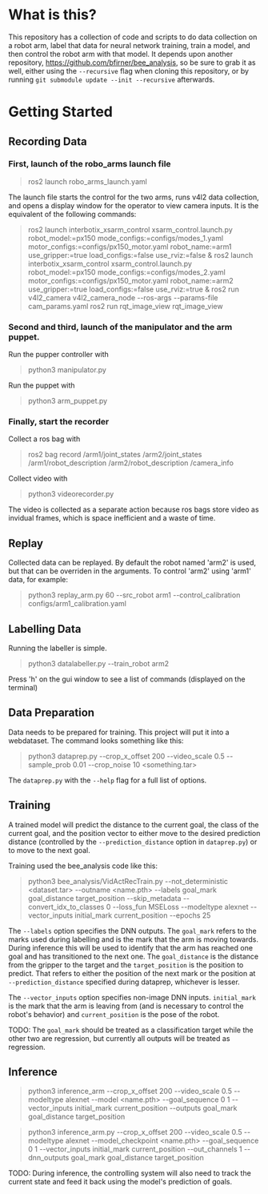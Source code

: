 # What is this?

This repository has a collection of code and scripts to do data collection on a robot arm, label
that data for neural network training, train a model, and then control the robot arm with that
model. It depends upon another repository, <https://github.com/bfirner/bee_analysis>, so be sure to
grab it as well, either using the `--recursive` flag when cloning this repository, or by running
`git submodule update --init --recursive` afterwards.


# Getting Started

## Recording Data

### First, launch of the robo_arms launch file
> ros2 launch robo_arms_launch.yaml

The launch file starts the control for the two arms, runs v4l2 data collection, and opens a
display window for the operator to view camera inputs. It is the equivalent of the following
commands:
> ros2 launch interbotix_xsarm_control xsarm_control.launch.py robot_model:=px150 mode_configs:=configs/modes_1.yaml motor_configs:=configs/px150_motor.yaml robot_name:=arm1 use_gripper:=true load_configs:=false use_rviz:=false &
> ros2 launch interbotix_xsarm_control xsarm_control.launch.py robot_model:=px150 mode_configs:=configs/modes_2.yaml motor_configs:=configs/px150_motor.yaml robot_name:=arm2 use_gripper:=true load_configs:=false use_rviz:=true &
> ros2 run v4l2_camera v4l2_camera_node --ros-args --params-file cam_params.yaml
> ros2 run rqt_image_view rqt_image_view

### Second and third, launch of the manipulator and the arm puppet.

Run the pupper controller with 
> python3 manipulator.py

Run the puppet with
> python3 arm_puppet.py

### Finally, start the recorder

Collect a ros bag with
> ros2 bag record /arm1/joint_states /arm2/joint_states /arm1/robot_description /arm2/robot_description /camera_info

Collect video with
> python3 videorecorder.py

The video is collected as a separate action because ros bags store video as invidual frames, which
is space inefficient and a waste of time.

## Replay

Collected data can be replayed. By default the robot named 'arm2' is used, but that can be
overriden in the arguments. To control 'arm2' using 'arm1' data, for example:
> python3 replay_arm.py <rosbag> 60 --src_robot arm1 --control_calibration configs/arm1_calibration.yaml

## Labelling Data

Running the labeller is simple.
> python3 datalabeller.py <bag path>  --train_robot arm2

Press 'h' on the gui window to see a list of commands (displayed on the terminal)

## Data Preparation

Data needs to be prepared for training. This project will put it into a webdataset. The command
looks something like this:
> python3 dataprep.py --crop_x_offset 200 --video_scale 0.5 --sample_prob 0.01 --crop_noise 10 <something.tar> <rosbag directories>

The `dataprep.py` with the `--help` flag for a full list of options.

## Training

A trained model will predict the distance to the current goal, the class of the current goal, and
the position vector to either move to the desired prediction distance (controlled by the
`--prediction_distance` option in `dataprep.py`) or to move to the next goal.

Training used the bee_analysis code like this:
> python3 bee_analysis/VidActRecTrain.py --not_deterministic <dataset.tar> --outname <name.pth> --labels goal_mark goal_distance target_position --skip_metadata --convert_idx_to_classes 0 --loss_fun MSELoss --modeltype alexnet --vector_inputs initial_mark current_position --epochs 25

The `--labels` option specifies the DNN outputs. The `goal_mark` refers to the marks used during
labelling and is the mark that the arm is moving towards. During inference this will be used to
identify that the arm has reached one goal and has transitioned to the next one. The `goal_distance`
is the distance from the gripper to the target and the `target_position` is the position to predict.
That refers to either the position of the next mark or the position at `--prediction_distance`
specified during dataprep, whichever is lesser.

The `--vector_inputs` option specifies non-image DNN inputs. `initial_mark` is the mark that the arm
is leaving from (and is necessary to control the robot's behavior) and `current_position` is the
pose of the robot.

TODO: The `goal_mark` should be treated as a classification target while the other two are
regression, but currently all outputs will be treated as regression.

## Inference

> python3 inference_arm  --crop_x_offset 200 --video_scale 0.5 --modeltype alexnet --model <name.pth> --goal_sequence 0 1 --vector_inputs initial_mark current_position --outputs goal_mark goal_distance target_position

> python3 inference_arm.py --crop_x_offset 200 --video_scale 0.5 --modeltype alexnet --model_checkpoint <name.pth> --goal_sequence 0 1 --vector_inputs initial_mark current_position --out_channels 1 --dnn_outputs goal_mark goal_distance target_position

TODO: During inference, the controlling system will also need to track the
current state and feed it back using the model's prediction of goals.
